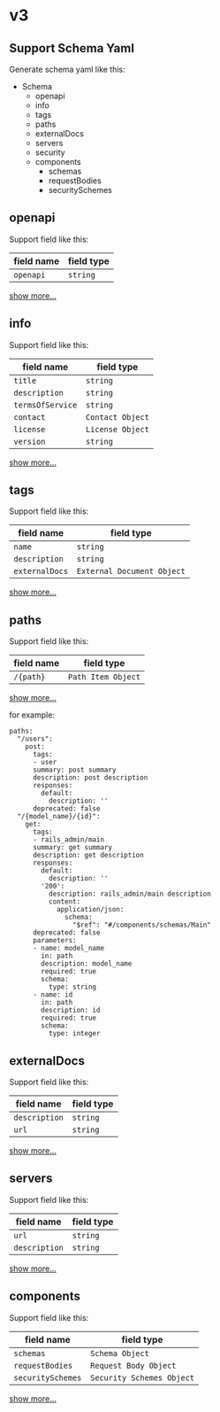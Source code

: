 # v3

## Support Schema Yaml

Generate schema yaml like this:

- Schema
  - openapi
  - info
  - tags
  - paths
  - externalDocs
  - servers
  - security
  - components
    - schemas
    - requestBodies
    - securitySchemes

## openapi

Support field like this:

|field name|field type|
|----------|----------|
|`openapi`|`string`|

[show more...](https://github.com/OAI/OpenAPI-Specification/blob/master/versions/3.0.0.md#openapi-object)

## info

Support field like this:

|field name|field type|
|----------|----------|
|`title`|`string`|
|`description`|`string`|
|`termsOfService`|`string`|
|`contact`|`Contact Object`|
|`license`|`License Object`|
|`version`|`string`|

[show more...](https://github.com/OAI/OpenAPI-Specification/blob/master/versions/3.0.0.md#info-object)

## tags

Support field like this:

|field name|field type|
|----------|----------|
|`name`|`string`|
|`description`|`string`|
|`externalDocs`|`External Document Object`|

[show more...](https://github.com/OAI/OpenAPI-Specification/blob/master/versions/3.0.0.md#tagObject)

## paths

Support field like this:

|field name|field type|
|----------|----------|
|`/{path}`|`Path Item Object`|

[show more...](https://github.com/OAI/OpenAPI-Specification/blob/master/versions/3.0.0.md#paths-object)

for example:
```
paths:
  "/users":
    post:
      tags:
      - user
      summary: post summary
      description: post description
      responses:
        default:
          description: ''
      deprecated: false
  "/{model_name}/{id}":
    get:
      tags:
      - rails_admin/main
      summary: get summary
      description: get description
      responses:
        default:
          description: ''
        '200':
          description: rails_admin/main description
          content:
            application/json:
              schema:
                "$ref": "#/components/schemas/Main"
      deprecated: false
      parameters:
      - name: model_name
        in: path
        description: model_name
        required: true
        schema:
          type: string
      - name: id
        in: path
        description: id
        required: true
        schema:
          type: integer
```

## externalDocs

Support field like this:

|field name|field type|
|----------|----------|
|`description`|`string`|
|`url`|`string`|

[show more...](https://github.com/OAI/OpenAPI-Specification/blob/master/versions/3.0.0.md#external-documentation-object)

## servers

Support field like this:

|field name|field type|
|----------|----------|
|`url`|`string`|
|`description`|`string`|

[show more...](https://github.com/OAI/OpenAPI-Specification/blob/master/versions/3.0.0.md#server-object)

## components

Support field like this:

|field name|field type|
|----------|----------|
|`schemas`| `Schema Object` |
|`requestBodies`| `Request Body Object`|
|`securitySchemes`| `Security Schemes Object` |

[show more...](https://github.com/OAI/OpenAPI-Specification/blob/master/versions/3.0.0.md#components-object)
